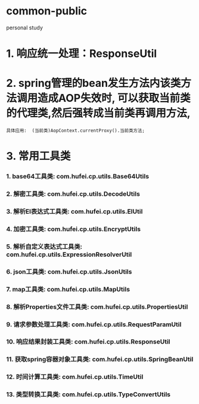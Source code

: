 # common-public
personal study

# 1. 响应统一处理：ResponseUtil
# 2. spring管理的bean发生方法内该类方法调用造成AOP失效时, 可以获取当前类的代理类,然后强转成当前类再调用方法, 
    具体应用:  (当前类)AopContext.currentProxy().当前类方法; 
# 3. 常用工具类
### 1. base64工具类: com.hufei.cp.utils.Base64Utils
### 2. 解密工具类: com.hufei.cp.utils.DecodeUtils
### 3. 解析El表达式工具类: com.hufei.cp.utils.ElUtil
### 4. 加密工具类: com.hufei.cp.utils.EncryptUtils
### 5. 解析自定义表达式工具类: com.hufei.cp.utils.ExpressionResolverUtil
### 6. json工具类: com.hufei.cp.utils.JsonUtils
### 7. map工具类: com.hufei.cp.utils.MapUtils
### 8. 解析Properties文件工具类: com.hufei.cp.utils.PropertiesUtil
### 9. 请求参数处理工具类: com.hufei.cp.utils.RequestParamUtil
### 10. 响应结果封装工具类: com.hufei.cp.utils.ResponseUtil
### 11. 获取spring容器对象工具类: com.hufei.cp.utils.SpringBeanUtil
### 12. 时间计算工具类: com.hufei.cp.utils.TimeUtil
### 13. 类型转换工具类: com.hufei.cp.utils.TypeConvertUtils
